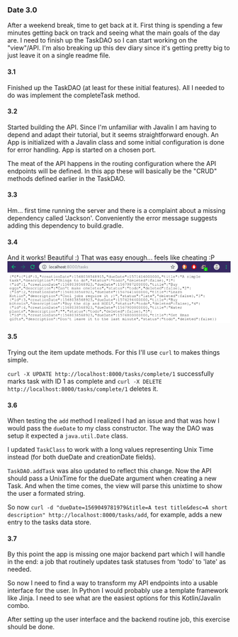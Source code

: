 ### Date 3.0
After a weekend break, time to get back at it. First thing is spending a few minutes getting back on track and seeing what the main goals of the day are. I need to finish up the TaskDAO so I can start working on the "view"/API. I'm also breaking up this dev diary since it's getting pretty big to just leave it on a single readme file.

#### 3.1
Finished up the TaskDAO (at least for these initial features). All I needed to do was implement the completeTask method.

#### 3.2
Started building the API. Since I'm unfamiliar with Javalin I am having to depend and adapt their tutorial, but it seems straightforward enough.
An App is initialized with a Javalin class and some initial configuration is done for error handling. App is started on a chosen port.

The meat of the API happens in the routing configuration where the API endpoints will be defined. In this app these will basically be the "CRUD" methods defined earlier in the TaskDAO.

#### 3.3
Hm... first time running the server and there is a complaint about a missing dependency called 'Jackson'. Conveniently the error message suggests adding this dependency to build.gradle.

#### 3.4
And it works! Beautiful :) That was easy enough... feels like cheating :P
![First test](img/1568029132.png)

#### 3.5
Trying out the item update methods. For this I'll use `curl` to makes things simple.

`curl -X UPDATE http://localhost:8000/tasks/complete/1` successfully marks task with ID 1 as complete and `curl -X DELETE http://localhost:8000/tasks/complete/1` deletes it.

#### 3.6
When testing the `add` method I realized I had an issue and that was how I would pass the `dueDate` to my class constructor. The way the DAO was setup it expected a `java.util.Date` class. 

I updated `TaskClass` to work with a long values representing Unix Time instead (for both dueDate and creationDate fields).

`TaskDAO.addTask` was also updated to reflect this change. Now the API should pass a UnixTime for the dueDate argument when creating a new Task. And when the time comes, the view will parse this unixtime to show the user a formated string.

So now `curl -d "dueDate=1569049781979&title=A test title&desc=A short description" http://localhost:8000/tasks/add`, for example, adds a new entry to the tasks data store.

#### 3.7
By this point the app is missing one major backend part which I will handle in the end: a job that routinely updates task statuses from 'todo' to 'late' as needed.

So now I need to find a way to transform my API endpoints into a usable interface for the user. In Python I would probably use a template framework like Jinja. I need to see what are the easiest options for this Kotlin/Javalin combo.

After setting up the user interface and the backend routine job, this exercise should be done.
